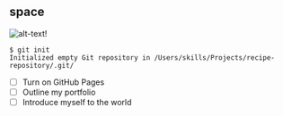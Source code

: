 ## space
![alt-text!](https://octodex.github.com/images/yaktocat.png)
````
$ git init
Initialized empty Git repository in /Users/skills/Projects/recipe-repository/.git/
````
- [ ] Turn on GitHub Pages
- [ ] Outline my portfolio
- [ ] Introduce myself to the world
